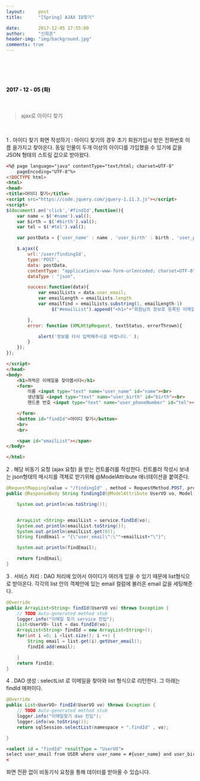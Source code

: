 ```yaml
---
layout:     post
title:      "[Spring] AJAX ID찾기"

date:       2017-12-05 17:55:00
author:     "신희준"
header-img: "img/background.jpg"
comments: true
---
```



<head>
 <meta property="og:type" content="website">
 <meta property="og:title" content="스프링 AJAX ID 찾기">
 <meta property="og:description" content="스프링 AJAX ID 찾기">
 <meta property="og:url" content="http://shj7242.github.io/2017/12/05/Spring29/">

 <meta name="twitter:card" content="summary">
  <meta name="twitter:title" content="스프링 AJAX ID 찾기">
  <meta name="twitter:description" content="스프링 AJAX ID 찾기">
  <meta name="FACEBOOK:domain" content="http://shj7242.github.io/2017/12/05/Spring29/">
  <meta name="facebook:card" content="summary">
   <meta name="facebook:title" content="스프링 AJAX ID 찾기">
   <meta name="facebook:description" content="스프링 AJAX ID 찾기">
   <meta name="facebook:domain" content="http://shj7242.github.io/2017/12/05/Spring29/">


 </head>


<br>
<H4 style ="font-weight:bold; color:black;"> </H4>
<br>
<H4 style ="font-weight:bold; color : black">2017 - 12 - 05 (화)</H4>

<br>

> ajax로 아이디 찾기

<br>

1 . 아이디 찾기 화면 작성하기 : 아이디 찾기의 경우 초기 회원가입시 받은 전화번호 이름 을가지고 찾아온다. 동일 인물이 두개 이상의 아이디를 가입했을 수 있기에 값을 JSON 형태의 스트링 값으로 받아왔다.

~~~html
<%@ page language="java" contentType="text/html; charset=UTF-8"
	pageEncoding="UTF-8"%>
<!DOCTYPE html>
<html>
<head>
<title>아이디 찾기</title>
<script src="https://code.jquery.com/jquery-1.11.3.js"></script>
<script>
$(document).on('click','#findId',function(){
	var name = $('#name').val();
 	var birth = $('#birth').val();
 	var tel = $('#tel').val();

 	var postData = {'user_name' : name , 'user_birth' : birth , 'user_phoneNumber' : tel};

	$.ajax({
        url:'/user/findingId',
        type:'POST',
        data: postData,
        contentType: "application/x-www-form-urlencoded; charset=UTF-8",
        dataType : "json",

        success:function(data){
        	var emailLists = data.user_email;
        	var emailLength = emailLists.length
        	var emailfind = emailLists.substring(1, emailLength-1)
       	 		 $("#emailList").append("<h1>"+"회원님의 정보로 등록된 이메일은 : "+emailfind+" 입니다.</h1>")

        },
        error: function (XMLHttpRequest, textStatus, errorThrown){

        	alert('정보를 다시 입력해주시길 바랍니다.' );
        }
    });
});

</script>
</head>
<body>
	<h1>까먹은 이메일을 찾아봅시다</h1>
	<form>
		이름 <input type="text" name="user_name" id="name"><br>
		생년월일 <input type="text" name="user_birth" id="birth"><br>
		핸드폰 번호 <input type="text" name="user_phoneNumber" id="tel"><br>

	</form>
	<button id="findId">아이디 찾기</button>
	<br>
	<br>

	<span id="emailList"></span>
</body>

</html>
~~~

2 . 해당 비동기 요청 (ajax 요청) 을 받는 컨트롤러를 작성한다. 컨트롤러 작성시 보내는 json형태의 메시지를 객체로 받기위해 @ModelAttribute 애너테이션을 붙여준다.  

~~~java
@RequestMapping(value = "/findingId" , method = RequestMethod.POST, produces = "application/json; charset=utf-8")
public @ResponseBody String findingId(@ModelAttribute UserVO vo, Model model , HttpServletResponse response)throws Exception {

	System.out.println(vo.toString());


	ArrayList <String> emailList = service.findId(vo);
	System.out.println(emailList.toString());
	System.out.println(emailList.get(0));
	String findEmail = "{\"user_email\":\""+emailList+"\"}";

	System.out.println(findEmail);

	return findEmail;
}
~~~

3 . 서비스 처리 : DAO 처리에 있어서 아이디가 여러개 있을 수 있기 때문에 list형식으로 받아온다. 각각의 list 안의 객체안에 있는 email 컬럼에 불러온 email 값을 세팅해준다.

~~~Java
@Override
public ArrayList<String> findId(UserVO vo) throws Exception {
	// TODO Auto-generated method stub
	logger.info("이메일 찾기 service 진입");
	List<UserVO> list = dao.findId(vo);
	ArrayList<String> findId = new ArrayList<String>();  
	for(int i =0; i <list.size(); i ++) {
		String email = list.get(i).getUser_email();
		findId.add(email);

	}
	return findId;
}
~~~

4 . DAO 생성 : selectList 로 이메일을 찾아와 list 형식으로 리턴한다. 그 아래는 findId 매퍼이다.

~~~JAVA
@Override
public List<UserVO> findId(UserVO vo) throws Exception {
	// TODO Auto-generated method stub
	logger.info("이메일찾기 dao 진입");
	logger.info(vo.toString());
	return sqlSession.selectList(namespace + ".findId" , vo);

}
~~~

~~~xml
<select id = "findId" resultType = "UserVO">
select user_email from USER where user_name = #{user_name} and user_birth = #{user_birth} and user_phoneNumber = #{user_phoneNumber} and user_authStatus = 1
<
~~~

화면 전환 없이 비동기식 요청을 통해 데이터를 받아올 수 있습니다.
